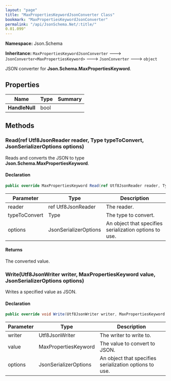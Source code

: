 ```yaml
---
layout: "page"
title: "MaxPropertiesKeywordJsonConverter Class"
bookmark: "MaxPropertiesKeywordJsonConverter"
permalink: "/api/JsonSchema.Net/:title/"
0.01.099"
---
```

**Namespace:** Json.Schema

**Inheritance:**
`MaxPropertiesKeywordJsonConverter`
 🡒 
`JsonConverter<MaxPropertiesKeyword>`
 🡒 
`JsonConverter`
 🡒 
`object`

JSON converter for **Json.Schema.MaxPropertiesKeyword**.

## Properties

| Name | Type | Summary |
|---|---|---|
| **HandleNull** | bool |  |

## Methods

### Read(ref Utf8JsonReader reader, Type typeToConvert, JsonSerializerOptions options)

Reads and converts the JSON to type **Json.Schema.MaxPropertiesKeyword**.

#### Declaration

```c#
public override MaxPropertiesKeyword Read(ref Utf8JsonReader reader, Type typeToConvert, JsonSerializerOptions options)
```

| Parameter | Type | Description |
|---|---|---|
| reader | ref Utf8JsonReader | The reader. |
| typeToConvert | Type | The type to convert. |
| options | JsonSerializerOptions | An object that specifies serialization options to use. |


#### Returns

The converted value.

### Write(Utf8JsonWriter writer, MaxPropertiesKeyword value, JsonSerializerOptions options)

Writes a specified value as JSON.

#### Declaration

```c#
public override void Write(Utf8JsonWriter writer, MaxPropertiesKeyword value, JsonSerializerOptions options)
```

| Parameter | Type | Description |
|---|---|---|
| writer | Utf8JsonWriter | The writer to write to. |
| value | MaxPropertiesKeyword | The value to convert to JSON. |
| options | JsonSerializerOptions | An object that specifies serialization options to use. |


